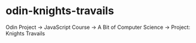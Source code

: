 # odin-knights-travails
Odin Project -> JavaScript Course -> A Bit of Computer Science -> Project:  Knights Travails
